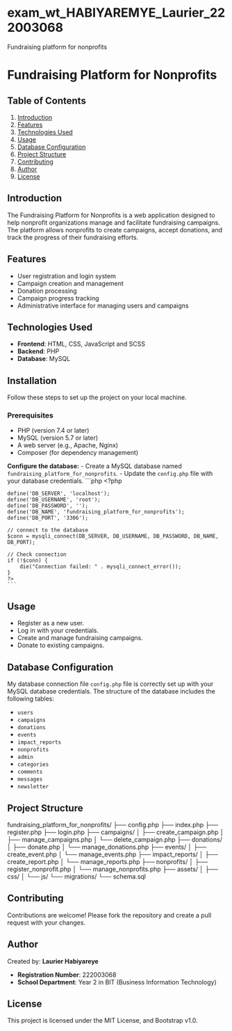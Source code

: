 # exam_wt_HABIYAREMYE_Laurier_222003068
Fundraising platform for nonprofits



# Fundraising Platform for Nonprofits

## Table of Contents
1. [Introduction](#introduction)
2. [Features](#features)
3. [Technologies Used](#technologies-used)
4. [Usage](#usage)
5. [Database Configuration](#database-configuration)
6. [Project Structure](#project-structure)
7. [Contributing](#contributing)
8. [Author](#author)
9. [License](#license)

## Introduction
The Fundraising Platform for Nonprofits is a web application designed to help nonprofit organizations manage and facilitate fundraising campaigns. The platform allows nonprofits to create campaigns, accept donations, and track the progress of their fundraising efforts.

## Features
- User registration and login system
- Campaign creation and management
- Donation processing
- Campaign progress tracking
- Administrative interface for managing users and campaigns

## Technologies Used
- **Frontend**: HTML, CSS, JavaScript and SCSS
- **Backend**: PHP
- **Database**: MySQL

## Installation
Follow these steps to set up the project on your local machine.

### Prerequisites
- PHP (version 7.4 or later)
- MySQL (version 5.7 or later)
- A web server (e.g., Apache, Nginx)
- Composer (for dependency management)


 **Configure the database:**
    - Create a MySQL database named `fundraising_platform_for_nonprofits`.
    - Update the `config.php` file with your database credentials.
    ```php
    <?php
    
    define('DB_SERVER', 'localhost');                        
    define('DB_USERNAME', 'root');                        
    define('DB_PASSWORD', '');                    
    define('DB_NAME', 'fundraising_platform_for_nonprofits');    
    define('DB_PORT', '3306');                           

    // connect to the database
    $conn = mysqli_connect(DB_SERVER, DB_USERNAME, DB_PASSWORD, DB_NAME, DB_PORT);

    // Check connection
    if (!$conn) {
        die("Connection failed: " . mysqli_connect_error());
    }
    ?>
    ```



## Usage
- Register as a new user.
- Log in with your credentials.
- Create and manage fundraising campaigns.
- Donate to existing campaigns.

## Database Configuration
My database connection file `config.php` file is correctly set up with your MySQL database credentials. The structure of the database includes the following tables:
- `users`
- `campaigns`
- `donations`
- `events`
- `impact_reports`
- `nonprofits`
-  `admin`
-  `categories`
-  `comments`
-  `messages`
-  `newsletter`

## Project Structure
fundraising_platform_for_nonprofits/
├── config.php
├── index.php
├── register.php
├── login.php
├── campaigns/
│ ├── create_campaign.php
│ ├── manage_campaigns.php
│ └── delete_campaign.php
├── donations/
│ ├── donate.php
│ └── manage_donations.php
├── events/
│ ├── create_event.php
│ └── manage_events.php
├── impact_reports/
│ ├── create_report.php
│ └── manage_reports.php
├── nonprofits/
│ ├── register_nonprofit.php
│ └── manage_nonprofits.php
├── assets/
│ ├── css/
│ └── js/
└── migrations/
└── schema.sql




## Contributing
Contributions are welcome! Please fork the repository and create a pull request with your changes.

## Author
Created by: **Laurier Habiyareye**
- **Registration Number**: 222003068
- **School Department**: Year 2 in BIT (Business Information Technology)

## License
This project is licensed under the MIT License, and Bootstrap v1.0.

